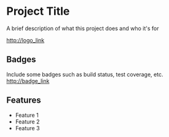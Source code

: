 # Project Title

A brief description of what this project does and who it's for

<http://logo_link>

## Badges
Include some badges such as build status, test coverage, etc.
<http://badge_link>

## Features
- Feature 1
- Feature 2
- Feature 3

